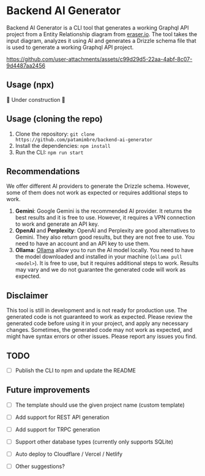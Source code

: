 # Backend AI Generator
Backend AI Generator is a CLI tool that generates a working Graphql API project from a Entity Relationship diagram from [eraser.io](https://app.eraser.io/). The tool takes the input diagram, analyzes it using AI and generates a Drizzle schema file that is used to generate a working Graphql API project.

https://github.com/user-attachments/assets/c99d29d5-22aa-4abf-8c07-9d4487aa2456

## Usage (npx)
🚧 Under construction 🚧

## Usage (cloning the repo)
1. Clone the repository: `git clone https://github.com/patamimbre/backend-ai-generator`
2. Install the dependencies: `npm install`
3. Run the CLI: `npm run start`

## Recommendations
We offer different AI providers to generate the Drizzle schema. However, some of them does not work as expected or requires additional steps to work.
1. **Gemini**: Google Gemini is the recommended AI provider. It returns the best results and it is free to use. However, it requires a VPN connection to work and generate an API key.
2. **OpenAI** and **Perplexity**: OpenAI and Perplexity are good alternatives to Gemini. They also return good results, but they are not free to use. You need to have an account and an API key to use them.
3. **Ollama**: [Ollama](https://ollama.ai) allow you to run the AI model locally. You need to have the model downloaded and installed in your machine (`ollama pull <model>`). It is free to use, but it requires additional steps to work. Results may vary and we do not guarantee the generated code will work as expected.

## Disclaimer
This tool is still in development and is not ready for production use. The generated code is not guaranteed to work as expected. Please review the generated code before using it in your project, and apply any necessary changes. Sometimes, the generated code may not work as expected, and might have syntax errors or other issues. Please report any issues you find.

## TODO
- [ ] Publish the CLI to npm and update the README

## Future improvements
- [ ] The template should use the given project name (custom template)
- [ ] Add support for REST API generation
- [ ] Add support for TRPC generation
- [ ] Support other database types (currently only supports SQLite)
- [ ] Auto deploy to Cloudflare / Vercel / Netlify
- [ ] Other suggestions?

